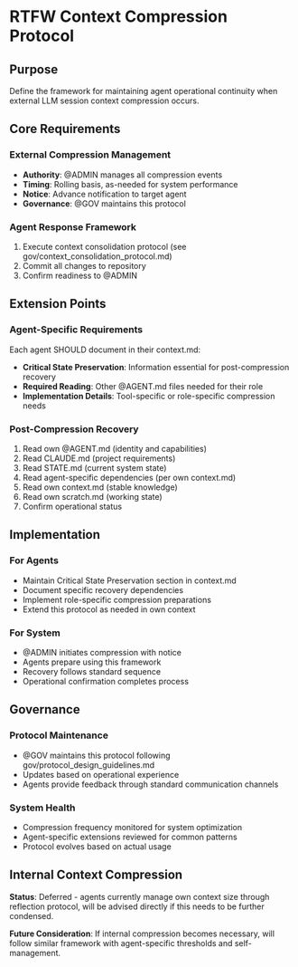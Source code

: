 # RTFW Context Compression Protocol

## Purpose

Define the framework for maintaining agent operational continuity when external LLM session context compression occurs.

## Core Requirements

### External Compression Management
- **Authority**: @ADMIN manages all compression events
- **Timing**: Rolling basis, as-needed for system performance
- **Notice**: Advance notification to target agent
- **Governance**: @GOV maintains this protocol

### Agent Response Framework
1. Execute context consolidation protocol (see gov/context_consolidation_protocol.md)
2. Commit all changes to repository
3. Confirm readiness to @ADMIN

## Extension Points

### Agent-Specific Requirements
Each agent SHOULD document in their context.md:
- **Critical State Preservation**: Information essential for post-compression recovery
- **Required Reading**: Other @AGENT.md files needed for their role
- **Implementation Details**: Tool-specific or role-specific compression needs

### Post-Compression Recovery
1. Read own @AGENT.md (identity and capabilities)
2. Read CLAUDE.md (project requirements)
3. Read STATE.md (current system state)
4. Read agent-specific dependencies (per own context.md)
5. Read own context.md (stable knowledge)
6. Read own scratch.md (working state)
7. Confirm operational status

## Implementation

### For Agents
- Maintain Critical State Preservation section in context.md
- Document specific recovery dependencies
- Implement role-specific compression preparations
- Extend this protocol as needed in own context

### For System
- @ADMIN initiates compression with notice
- Agents prepare using this framework
- Recovery follows standard sequence
- Operational confirmation completes process

## Governance

### Protocol Maintenance
- @GOV maintains this protocol following gov/protocol_design_guidelines.md
- Updates based on operational experience
- Agents provide feedback through standard communication channels

### System Health
- Compression frequency monitored for system optimization
- Agent-specific extensions reviewed for common patterns
- Protocol evolves based on actual usage

## Internal Context Compression

**Status**: Deferred - agents currently manage own context size through reflection protocol, will be advised directly if this needs to be further condensed.

**Future Consideration**: If internal compression becomes necessary, will follow similar framework with agent-specific thresholds and self-management.